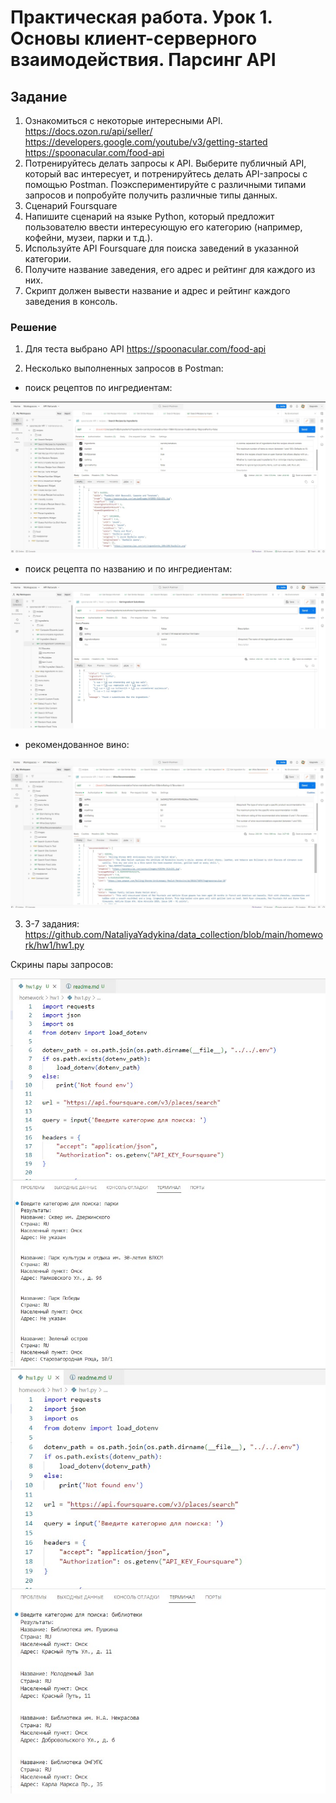 # Практическая работа. Урок 1. Основы клиент-серверного взаимодействия. Парсинг API

## Задание

1. Ознакомиться с некоторые интересными API. https://docs.ozon.ru/api/seller/ https://developers.google.com/youtube/v3/getting-started https://spoonacular.com/food-api
2. Потренируйтесь делать запросы к API. Выберите публичный API, который вас интересует, и потренируйтесь делать API-запросы с помощью Postman. Поэкспериментируйте с различными типами запросов и попробуйте получить различные типы данных.
3. Сценарий Foursquare
4. Напишите сценарий на языке Python, который предложит пользователю ввести интересующую его категорию (например, кофейни, музеи, парки и т.д.).
5. Используйте API Foursquare для поиска заведений в указанной категории.
6. Получите название заведения, его адрес и рейтинг для каждого из них.
7. Скрипт должен вывести название и адрес и рейтинг каждого заведения в консоль.

### Решение

1. Для теста выбрано API https://spoonacular.com/food-api 

2. Несколько выполненных запросов в Postman:

- поиск рецептов по ингредиентам:
<img src='task_1_2.jpg'>

- поиск рецепта по названию и по ингредиентам:
<img src='task_1_3.jpg'>

- рекомендованное вино:
<img src='task_1_4.jpg'>

3. 3-7 задания: https://github.com/NataliyaYadykina/data_collection/blob/main/homework/hw1/hw1.py

Скрины пары запросов:

<img src='response_task_3-7.jpg'>

<img src='response_task_3-7_2.jpg'>
